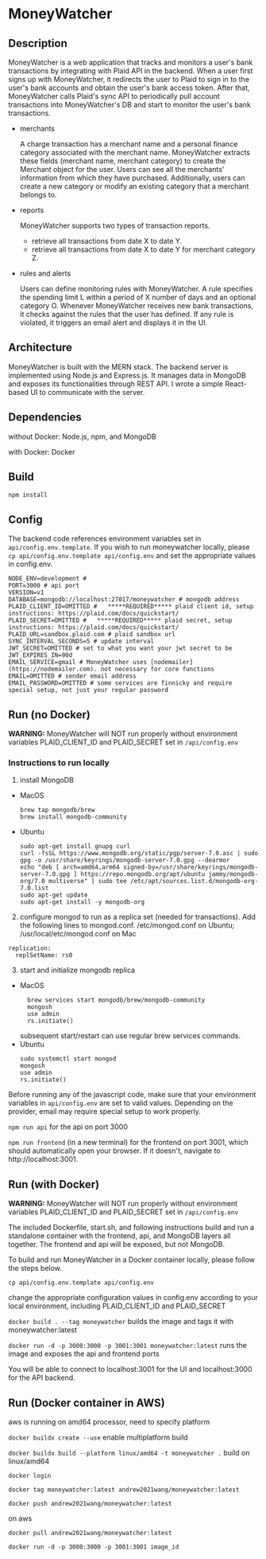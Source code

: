 # MoneyWatcher 

## Description
MoneyWatcher is a web application that tracks and monitors a user's bank transactions by integrating with Plaid API in the backend. When a user first signs up with MoneyWatcher, it redirects the user to Plaid to sign in to the user's bank accounts and obtain the user's bank access token. After that, MoneyWatcher calls Plaid's sync API to periodically pull account transactions into MoneyWatcher's DB and start to monitor the user's bank transactions.
* merchants

  A charge transaction has a merchant name and a personal finance category associated with the merchant name. MoneyWatcher extracts these fields (merchant name, merchant category) to create the Merchant object for the user. Users can see all the merchants' information from which they have purchased. Additionally, users can create a new category or modify an existing category that a merchant belongs to.
* reports

  MoneyWatcher supports two types of transaction reports. 
  * retrieve all transactions from date X to date Y. 
  * retrieve all transactions from date X to date Y for merchant category Z.
* rules and alerts

  Users can define monitoring rules with MoneyWatcher. A rule specifies the spending limit L within a period of X number of days and an optional category O. Whenever MoneyWatcher receives new bank transactions, it checks against the rules that the user has defined. If any rule is violated, it triggers an email alert and displays it in the UI.

## Architecture
MoneyWatcher is built with the MERN stack. The backend server is implemented using Node.js and Express.js. It manages data in MongoDB and exposes its functionalities through REST API. I wrote a simple React-based UI to communicate with the server.

## Dependencies
without Docker: Node.js, npm, and MongoDB

with Docker: Docker
## Build
`npm install`
## Config
The backend code references environment variables set in `api/config.env.template`. If you wish to run moneywatcher locally, please `cp api/config.env.template api/config.env` and set the appropriate values in config.env.
```
NODE_ENV=development # 
PORT=3000 # api port
VERSION=v1
DATABASE=mongodb://localhost:27017/moneywatcher # mongodb address
PLAID_CLIENT_ID=OMITTED #   *****REQUIRED***** plaid client id, setup instructions: https://plaid.com/docs/quickstart/
PLAID_SECRET=OMITTED #   *****REQUIRED***** plaid secret, setup instructions: https://plaid.com/docs/quickstart/
PLAID_URL=sandbox.plaid.com # plaid sandbox url
SYNC_INTERVAL_SECONDS=5 # update interval 
JWT_SECRET=OMITTED # set to what you want your jwt secret to be
JWT_EXPIRES_IN=90d
EMAIL_SERVICE=gmail # MoneyWatcher uses [nodemailer](https://nodemailer.com). not necessary for core functions
EMAIL=OMITTED # sender email address
EMAIL_PASSWORD=OMITTED # some services are finnicky and require special setup, not just your regular password
```
## Run (no Docker)
**WARNING:** MoneyWatcher will NOT run properly without environment variables PLAID_CLIENT_ID and PLAID_SECRET set in `/api/config.env` 

### Instructions to run locally
1. install MongoDB
- MacOS
  ```
  brew tap mongodb/brew
  brew install mongodb-community
  ```
- Ubuntu
  ```
  sudo apt-get install gnupg curl
  curl -fsSL https://www.mongodb.org/static/pgp/server-7.0.asc | sudo gpg -o /usr/share/keyrings/mongodb-server-7.0.gpg --dearmor
  echo "deb [ arch=amd64,arm64 signed-by=/usr/share/keyrings/mongodb-server-7.0.gpg ] https://repo.mongodb.org/apt/ubuntu jammy/mongodb-org/7.0 multiverse" | sudo tee /etc/apt/sources.list.d/mongodb-org-7.0.list
  sudo apt-get update
  sudo apt-get install -y mongodb-org
   ```
2. configure mongod to run as a replica set (needed for transactions). 
    Add the following lines to mongod.conf. 
   /etc/mongod.conf on Ubuntu; /usr/local/etc/mongod.conf on Mac
  ```
  replication:
    replSetName: rs0
  ```
3. start and initialize mongodb replica
- MacOS
  ```
    brew services start mongodb/brew/mongodb-community
    mongosh
    use admin
    rs.initiate()
  ```
  subsequent start/restart can use regular brew services commands.
- Ubuntu
  ```
  sudo systemctl start mongod
  mongosh
  use admin
  rs.initiate()
  ```

Before running any of the javascript code, make sure that your environment variables in `api/config.env` are set to valid values. Depending on the provider, email may require special setup to work properly. 

`npm run api` for the api on port 3000 

`npm run frontend` (in a new terminal) for the frontend on port 3001, which should automatically open your browser. If it doesn't, navigate to http://localhost:3001.

## Run (with Docker)
**WARNING:** MoneyWatcher will NOT run properly without environment variables PLAID_CLIENT_ID and PLAID_SECRET set in `/api/config.env` 

The included Dockerfile, start.sh, and following instructions build and run a standalone container with the frontend, api, and MongoDB layers all together. The frontend and api will be exposed, but not MongoDB. 

To build and run MoneyWatcher in a Docker container locally, please follow the steps below.

`cp api/config.env.template api/config.env` 

change the appropriate configuration values in config.env according to your local environment, including PLAID_CLIENT_ID and PLAID_SECRET


`docker build . --tag moneywatcher` builds the image and tags it with moneywatcher:latest

`docker run -d -p 3000:3000 -p 3001:3001 moneywatcher:latest` runs the image and exposes the api and frontend ports

You will be able to connect to localhost:3001 for the UI and localhost:3000 for the API backend.

## Run (Docker container in AWS)
aws is running on amd64 processor, need to specify platform

`docker buildx create --use` enable multiplatform build

`docker buildx build --platform linux/amd64 -t moneywatcher .` build on linux/amd64

`docker login`

`docker tag moneywatcher:latest andrew2021wang/moneywatcher:latest`

`docker push andrew2021wang/moneywatcher:latest`

on aws

`docker pull andrew2021wang/moneywatcher:latest`

`docker run -d -p 3000:3000 -p 3001:3001 image_id`
